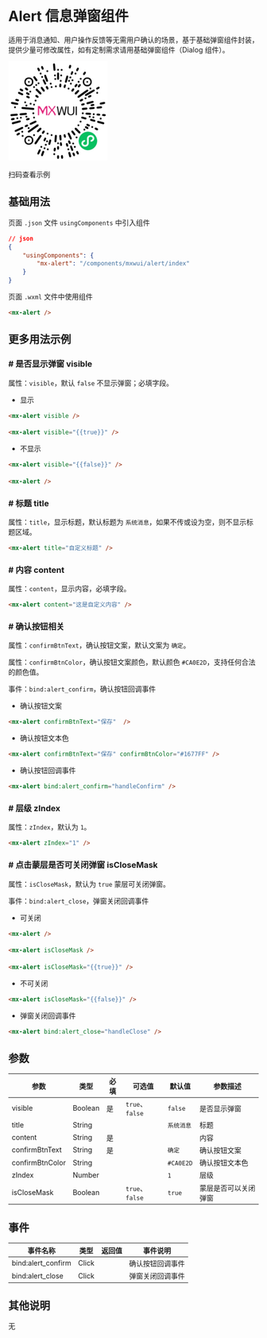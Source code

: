 # Alert 信息弹窗组件

适用于消息通知、用户操作反馈等无需用户确认的场景，基于基础弹窗组件封装，提供少量可修改属性，如有定制需求请用基础弹窗组件（Dialog 组件）。

![扫码查看](../imgs/alert_qrcode.png)

扫码查看示例

## 基础用法
页面 `.json` 文件 `usingComponents` 中引入组件
```json
// json
{
    "usingComponents": {
        "mx-alert": "/components/mxwui/alert/index"
    }
}
```

页面 `.wxml` 文件中使用组件
```html
<mx-alert />
```

## 更多用法示例
### # 是否显示弹窗 visible
属性：`visible`，默认 `false` 不显示弹窗；必填字段。

- 显示
```html
<mx-alert visible />

<mx-alert visible="{{true}}" />
```

- 不显示
```html
<mx-alert visible="{{false}}" />

<mx-alert />
```

### # 标题 title
属性：`title`，显示标题，默认标题为 `系统消息`，如果不传或设为空，则不显示标题区域。
```html
<mx-alert title="自定义标题" />
```

### # 内容 content
属性：`content`，显示内容，必填字段。
```html
<mx-alert content="这是自定义内容" />
```

### # 确认按钮相关
属性：`confirmBtnText`，确认按钮文案，默认文案为 `确定`。

属性：`confirmBtnColor`，确认按钮文案颜色，默认颜色 `#CA0E2D`，支持任何合法的颜色值。

事件：`bind:alert_confirm`，确认按钮回调事件

- 确认按钮文案
```html
<mx-alert confirmBtnText="保存"  />
```

- 确认按钮文本色
```html
<mx-alert confirmBtnText="保存" confirmBtnColor="#1677FF" />
```

- 确认按钮回调事件
```html
<mx-alert bind:alert_confirm="handleConfirm" />
```

### # 层级 zIndex
属性：`zIndex`，默认为 `1`。
```html
<mx-alert zIndex="1" />
```

### # 点击蒙层是否可关闭弹窗 isCloseMask
属性：`isCloseMask`，默认为 `true` 蒙层可关闭弹窗。

事件：`bind:alert_close`，弹窗关闭回调事件

- 可关闭
```html
<mx-alert />

<mx-alert isCloseMask />

<mx-alert isCloseMask="{{true}}" />
```

- 不可关闭
```html
<mx-alert isCloseMask="{{false}}" />
```

- 弹窗关闭回调事件
```html
<mx-alert bind:alert_close="handleClose" />
```

<!-- ## 参数示意图
![组件参数分解示意图](../imgs/alert_params.png) -->

## 参数
|参数|类型|必填|可选值|默认值|参数描述|
|----|----|----|----|----|----|
|visible|Boolean|是|`true`、`false`|`false`|是否显示弹窗|
|title|String|||`系统消息`|标题|
|content|String|是|||内容|
|confirmBtnText|String|是||`确定`|确认按钮文案|
|confirmBtnColor|String|||`#CA0E2D`|确认按钮文本色|
|zIndex|Number|||`1`|层级|
|isCloseMask|Boolean||`true`、`false`|`true`|蒙层是否可以关闭弹窗|

## 事件
|事件名称|类型|返回值|事件说明|
|----|----|----|----|
|bind:alert_confirm|Click||确认按钮回调事件|
|bind:alert_close|Click||弹窗关闭回调事件|

## 其他说明
无